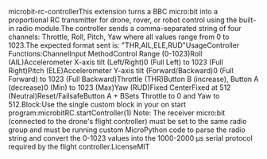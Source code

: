 microbit-rc-controllerThis extension turns a BBC micro:bit into a proportional RC transmitter for drone, rover, or robot control using the built-in radio module.The controller sends a comma-separated string of four channels: Throttle, Roll, Pitch, Yaw where all values range from 0 to 1023.The expected format sent is: "THR,AIL,ELE,RUD"UsageController Functions:ChannelInput MethodControl Range (0-1023)Roll (AIL)Accelerometer X-axis tilt (Left/Right)0 (Full Left) to 1023 (Full Right)Pitch (ELE)Accelerometer Y-axis tilt (Forward/Backward)0 (Full Forward) to 1023 (Full Backward)Throttle (THR)Button B (increase), Button A (decrease)0 (Min) to 1023 (Max)Yaw (RUD)Fixed CenterFixed at 512 (Neutral)Reset/FailsafeButton A + BSets Throttle to 0 and Yaw to 512.Block:Use the single custom block in your on start program:microbitRC.startController(1)
Note: The receiver micro:bit (connected to the drone's flight controller) must be set to the same radio group and must be running custom MicroPython code to parse the radio string and convert the 0-1023 values into the 1000-2000 μs serial protocol required by the flight controller.LicenseMIT

